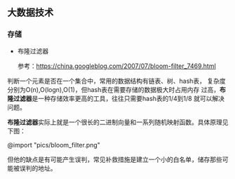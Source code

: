 ## 大数据技术

### 存储

- 布隆过滤器

    参考：https://china.googleblog.com/2007/07/bloom-filter_7469.html

判断一个元素是否在一个集合中，常用的数据结构有链表、树、hash表，
复杂度分别为O(n),O(logn),O(1)，但hash表在需要存储的数据极大时占用内存
过高，**布隆过滤器**是一种存储效率更高的工具，往往只需要hash表的1/4到1/8
就可以解决问题。

**布隆过滤器**实际上就是一个很长的二进制向量和一系列随机映射函数。具体原理见下图：

@import "pics/bloom_filter.png"

但他的缺点是有可能产生误判，常见补救措施是建立一个小的白名单，储存那些可能被误判的地址。